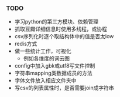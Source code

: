 ### TODO

* 学习python的第三方模块、依赖管理
* 抓取豆瓣详细信息时使用多线程，或协程
* csv序列化时逐个取结构体中的值是否太low
* redis方式
* 做一些统计工作，可视化
  * 例如各维度的词云图
* config中加入gbk或utf8写文件控制
* 字符串mapping类数据成员的方法
* 字体文件放入相应文件夹中
* 写csv的列表属性时，是否需要join成字符串